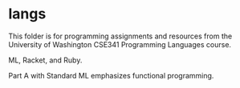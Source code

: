 # langs

This folder is for programming assignments and resources from the University of Washington CSE341 Programming Languages course.  

ML, Racket, and Ruby. 

Part A with Standard ML emphasizes functional programming.
